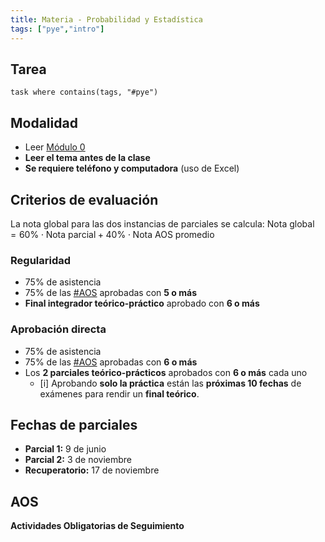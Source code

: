 ```yaml
---
title: Materia - Probabilidad y Estadística
tags: ["pye","intro"]
---
```

## Tarea
```dataview
task where contains(tags, "#pye")
```
## Modalidad
- Leer [Módulo 0](https://frsfco.cvg.utn.edu.ar/pluginfile.php/156518/mod_resource/content/2/M%C3%93DULO%200%20-%20M%C3%93DULO%20INTRODUCTORIO%20-%20CICLO%202025.pdf)
- **Leer el tema antes de la clase**
- **Se requiere teléfono y computadora** (uso de Excel)
## Criterios de evaluación
La nota global para las dos instancias de parciales se calcula:
$\text{Nota global}=60\%\cdot \text{Nota parcial}+ 40\%\cdot \text{Nota AOS promedio}$
### Regularidad
- 75% de asistencia
- 75% de las [#AOS](#) aprobadas con **5 o más**
- **Final integrador teórico-práctico** aprobado con **6 o más**
### Aprobación directa
- 75% de asistencia
- 75% de las [#AOS](#) aprobadas con **6 o más**
- Los **2 parciales teórico-prácticos** aprobados con **6 o más** cada uno
	- [i] Aprobando **solo la práctica** están las **próximas 10 fechas** de exámenes para rendir un **final teórico**.
## Fechas de parciales
- **Parcial 1:** 9 de junio
- **Parcial 2:** 3 de noviembre
- **Recuperatorio:** 17 de noviembre
## AOS
**Actividades Obligatorias de Seguimiento**